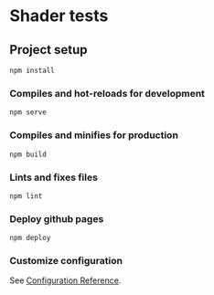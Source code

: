 # Shader tests

## Project setup
```
npm install
```

### Compiles and hot-reloads for development
```
npm serve
```

### Compiles and minifies for production
```
npm build
```

### Lints and fixes files
```
npm lint
```

### Deploy github pages
```
npm deploy
```

### Customize configuration
See [Configuration Reference](https://cli.vuejs.org/config/).
